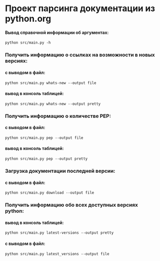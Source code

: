 # Проект парсинга документации из python.org

#### Вывод справочной информации об аргументах:
```angular2html
python src/main.py -h
```

### Получить информацию о ссылках на возможности в новых версиях:

#### c выводом в файл:
```angular2html
python src/main.py whats-new --output file
```
#### вывод в консоль таблицей:
```angular2html
python src/main.py whats-new --output pretty
```
### Получить информацию о количестве PEP:
#### c выводом в файл:
```angular2html
python src/main.py pep --output file
```
#### вывод в консоль таблицей:
```angular2html
python src/main.py pep --output pretty
```
### Загрузка документации последней версии:
#### c выводом в файл:
```angular2html
python src/main.py download --output file
```
### Получить информацию обо всех доступных версиях python:
#### вывод в консоль таблицей:
```angular2html
python src/main.py latest-versions --output pretty
```
#### c выводом в файл:
```angular2html
python src/main.py latest_versions --output file
```